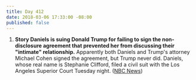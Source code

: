 ```yaml
---
title: Day 412
date: 2018-03-06 17:33:00 -08:00
published: false
---
```


1. **Story Daniels is suing Donald Trump for failing to sign the non-disclosure agreement that prevented her from discussing their "intimate" relationship.** Apparently both Daniels and Trump's attorney Michael Cohen signed the agreement, but Trump never did. Daniels, whose real name is Stephanie Clifford, filed a civil suit with the Los Angeles Superior Court Tuesday night. ([NBC News](https://www.nbcnews.com/politics/donald-trump/stormy-daniels-sues-trump-says-hush-agreement-invalid-because-he-n854246))